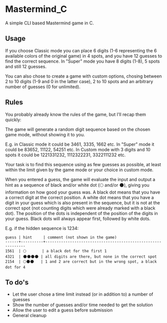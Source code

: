 # Mastermind_C
A simple CLI based Mastermind game in C.

## Usage
If you choose Classic mode you can place 6 digits (1-6 representing the 6 available colors of the original game) in 4 spots, and you have 12 guesses to find the correct sequence. In "Super" mode you have 8 digits (1-8), 5 spots and still 12 guesses.

You can also chose to create a game with custom options, chosing between 2 to 10 digits (1-9 and 0 in the latter case), 2 to 10 spots and an arbitrary number of guesses (0 for unlimited).

## Rules
You probably already know the rules of the game, but I'll recap them quickly:

The game will generate a random digit sequence based on the chosen game mode, without showing it to you. 

E.g. in Classic mode it could be 3461, 3335, 1662 etc.
In "Super" mode it could be 83652, 11122, 54251 etc.
In Custom mode with 3 digits and 10 spots it could be 1221331232, 1112322231, 3322111232 etc.

Your task is to find this sequence using as few guesses as possible, at least within the limit given by the game mode or your choice in custom mode.

When you entered a guess, the game will evaluate the input and output a hint as a sequence of black and/or white dot (🌕 and/or 🌑), giving you information on how good your guess was. A black dot means that you have a correct digit at the correct position. A white dot means that you have a digit in your guess which is also present in the sequence, but it is not at the correct spot (not counting digits which were already marked with a black dot). The position of the dots is independent of the position of the digits in your guess. Black dots will always appear first, followed by white dots.

E.g. if the hidden sequence is 1234:

```
guess | hint     | comment (not shown in the game)
------+----------+-------------------------------------------------------------
1561  | 🌕       | a black dot for the first 1
4321  | 🌑🌑🌑🌑 | all digits are there, but none in the correct spot
2154  | 🌕🌑🌑   | 1 and 2 are correct but in the wrong spot, a black dot for 4
```

## To do's
- Let the user chose a time limit instead (or in addition to) a number of guesses
- Show the number of guesses and/or time needed to get the solution
- Allow the user to edit a guess before submission
- General cleanup
